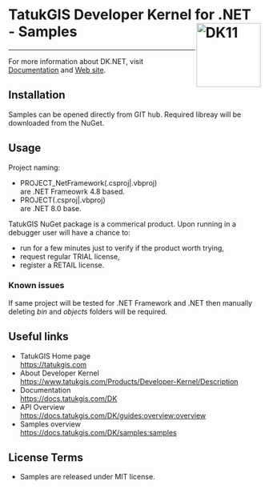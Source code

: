 # TatukGIS Developer Kernel for .NET - Samples <img align="right" width="128" height="128" alt="DK11" src="https://docs.tatukgis.com/DK11/_media/dk_logo.png">

---

For more information about DK.NET, visit [Documentation](https://docs.tatukgis.com/dk) and [Web site](https://www.tatukgis.com).

## Installation
Samples can be opened directly from GIT hub. Required libreay will be downloaded from the NuGet.

## Usage
Project naming:
  - PROJECT_NetFramework(.csproj|.vbproj)<br>are .NET Frameowrk 4.8 based.
  - PROJECT(.csproj|.vbproj)<br> are .NET 8.0 base.

TatukGIS NuGet package is a commerical product. Upon running in a debugger user will have a chance to:
  - run for a few minutes just to verify if the product worth trying,
  - request regular TRIAL license,
  - register a RETAIL license.
 
### Known issues
If same project will be tested for .NET Framework and .NET then manually deleting _bin_ and _objects_ folders will be required.

## Useful links
- TatukGIS Home page<br>https://tatukgis.com
- About Developer Kernel<br>https://www.tatukgis.com/Products/Developer-Kernel/Description
- Documentation<br>https://docs.tatukgis.com/DK
- API Overview<br>https://docs.tatukgis.com/DK/guides:overview:overview
- Samples overview<br>https://docs.tatukgis.com/DK/samples:samples

## License Terms

- Samples are released under MIT license.
